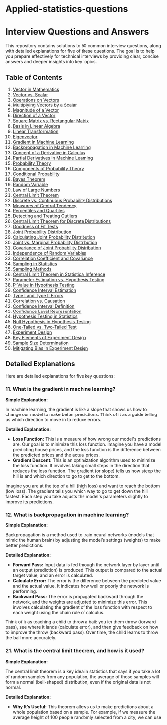 # Applied-statistics-questions
# Interview Questions and Answers

This repository contains solutions to 50 common interview questions, along with detailed explanations for five of these questions. The goal is to help you prepare effectively for technical interviews by providing clear, concise answers and deeper insights into key topics.

## Table of Contents

1. [Vector in Mathematics](#1-what-is-a-vector-in-mathematics)
2. [Vector vs. Scalar](#2-how-is-a-vector-different-from-a-scalar)
3. [Operations on Vectors](#3-what-are-the-different-operations-that-can-be-performed-on-vectors)
4. [Multiplying Vectors by a Scalar](#4-how-can-vectors-be-multiplied-by-a-scalar)
5. [Magnitude of a Vector](#5-what-is-the-magnitude-of-a-vector)
6. [Direction of a Vector](#6-how-can-the-direction-of-a-vector-be-determined)
7. [Square Matrix vs. Rectangular Matrix](#7-what-is-the-difference-between-a-square-matrix-and-a-rectangular-matrix)
8. [Basis in Linear Algebra](#8-what-is-a-basis-in-linear-algebra)
9. [Linear Transformation](#9-what-is-a-linear-transformation-in-linear-algebra)
10. [Eigenvector](#10-what-is-an-eigenvector-in-linear-algebra)
11. [Gradient in Machine Learning](#11-what-is-the-gradient-in-machine-learning)
12. [Backpropagation in Machine Learning](#12-what-is-backpropagation-in-machine-learning)
13. [Concept of a Derivative in Calculus](#13-what-is-the-concept-of-a-derivative-in-calculus)
14. [Partial Derivatives in Machine Learning](#14-how-are-partial-derivatives-used-in-machine-learning)
15. [Probability Theory](#15-what-is-probability-theory)
16. [Components of Probability Theory](#16-what-are-the-primary-components-of-probability-theory)
17. [Conditional Probability](#17-what-is-conditional-probability-and-how-is-it-calculated)
18. [Bayes Theorem](#18-what-is-bayes-theorem-and-how-is-it-used)
19. [Random Variable](#19-what-is-a-random-variable-and-how-is-it-different-from-a-regular-variable)
20. [Law of Large Numbers](#20-what-is-the-law-of-large-numbers-and-how-does-it-relate-to-probability-theory)
21. [Central Limit Theorem](#21-what-is-the-central-limit-theorem-and-how-is-it-used)
22. [Discrete vs. Continuous Probability Distributions](#22-what-is-the-difference-between-discrete-and-continuous-probability-distributions)
23. [Measures of Central Tendency](#23-what-are-some-common-measures-of-central-tendency-and-how-are-they-calculated)
24. [Percentiles and Quartiles](#24-what-is-the-purpose-of-using-percentiles-and-quartiles-in-data-summarization)
25. [Detecting and Treating Outliers](#25-how-do-you-detect-and-treat-outliers-in-a-dataset)
26. [Central Limit Theorem for Discrete Distributions](#26-how-do-you-use-the-central-limit-theorem-to-approximate-a-discrete-probability-distribution)
27. [Goodness of Fit Tests](#27-how-do-you-test-the-goodness-of-fit-of-a-discrete-probability-distribution)
28. [Joint Probability Distribution](#28-what-is-a-joint-probability-distribution)
29. [Calculating Joint Probability Distribution](#29-how-do-you-calculate-the-joint-probability-distribution)
30. [Joint vs. Marginal Probability Distribution](#30-what-is-the-difference-between-a-joint-probability-distribution-and-a-marginal-probability-distribution)
31. [Covariance of Joint Probability Distribution](#31-what-is-the-covariance-of-a-joint-probability-distribution)
32. [Independence of Random Variables](#32-how-do-you-determine-if-two-random-variables-are-independent-based-on-their-joint-probability-distribution)
33. [Correlation Coefficient and Covariance](#33-what-is-the-relationship-between-the-correlation-coefficient-and-the-covariance-of-a-joint-probability-distribution)
34. [Sampling in Statistics](#34-what-is-sampling-in-statistics-and-why-is-it-important)
35. [Sampling Methods](#35-what-are-the-different-sampling-methods-commonly-used-in-statistical-inference)
36. [Central Limit Theorem in Statistical Inference](#36-what-is-the-central-limit-theorem-and-why-is-it-important-in-statistical-inference)
37. [Parameter Estimation vs. Hypothesis Testing](#37-what-is-the-difference-between-parameter-estimation-and-hypothesis-testing)
38. [P-Value in Hypothesis Testing](#38-what-is-the-p-value-in-hypothesis-testing)
39. [Confidence Interval Estimation](#39-what-is-confidence-interval-estimation)
40. [Type I and Type II Errors](#40-what-are-type-i-and-type-ii-errors-in-hypothesis-testing)
41. [Correlation vs. Causation](#41-what-is-the-difference-between-correlation-and-causation)
42. [Confidence Interval Definition](#42-how-is-a-confidence-interval-defined-in-statistics)
43. [Confidence Level Representation](#43-what-does-the-confidence-level-represent-in-a-confidence-interval)
44. [Hypothesis Testing in Statistics](#44-what-is-hypothesis-testing-in-statistics)
45. [Null Hypothesis in Hypothesis Testing](#45-what-is-the-purpose-of-a-null-hypothesis-in-hypothesis-testing)
46. [One-Tailed vs. Two-Tailed Test](#46-what-is-the-difference-between-a-one-tailed-and-a-two-tailed-test)
47. [Experiment Design](#47-what-is-experiment-design-and-why-is-it-important)
48. [Key Elements of Experiment Design](#48-what-are-the-key-elements-to-consider-when-designing-an-experiment)
49. [Sample Size Determination](#49-how-can-sample-size-determination-affect-experiment-design)
50. [Mitigating Bias in Experiment Design](#50-what-are-some-strategies-to-mitigate-potential-sources-of-bias-in-experiment-design)

## Detailed Explanations

Here are detailed explanations for five key questions:

### 11. What is the gradient in machine learning?

**Simple Explanation:**

In machine learning, the gradient is like a slope that shows us how to change our model to make better predictions. Think of it as a guide telling us which direction to move in to reduce errors.

**Detailed Explanation:**

- **Loss Function:** This is a measure of how wrong our model's predictions are. Our goal is to minimize this loss function. Imagine you have a model predicting house prices, and the loss function is the difference between the predicted prices and the actual prices.
- **Gradient Descent:** This is an optimization algorithm used to minimize the loss function. It involves taking small steps in the direction that reduces the loss function. The gradient (or slope) tells us how steep the hill is and which direction to go to get to the bottom.

Imagine you are at the top of a hill (high loss) and want to reach the bottom (low loss). The gradient tells you which way to go to get down the hill fastest. Each step you take adjusts the model's parameters slightly to improve its predictions.

### 12. What is backpropagation in machine learning?

**Simple Explanation:**

Backpropagation is a method used to train neural networks (models that mimic the human brain) by adjusting the model’s settings (weights) to make better predictions.

**Detailed Explanation:**

- **Forward Pass:** Input data is fed through the network layer by layer until an output (prediction) is produced. This output is compared to the actual target value, and an error is calculated.
- **Calculate Error:** The error is the difference between the predicted value and the actual value. It indicates how well or poorly the network is performing.
- **Backward Pass:** The error is propagated backward through the network, and the weights are adjusted to minimize this error. This involves calculating the gradient of the loss function with respect to each weight using the chain rule of calculus.

Think of it as teaching a child to throw a ball: you let them throw (forward pass), see where it lands (calculate error), and then give feedback on how to improve the throw (backward pass). Over time, the child learns to throw the ball more accurately.

### 21. What is the central limit theorem, and how is it used?

**Simple Explanation:**

The central limit theorem is a key idea in statistics that says if you take a lot of random samples from any population, the average of those samples will form a normal (bell-shaped) distribution, even if the original data is not normal.

**Detailed Explanation:**

- **Why It’s Useful:** This theorem allows us to make predictions about a whole population based on a sample. For example, if we measure the average height of 100 people randomly selected from a city, we can use
